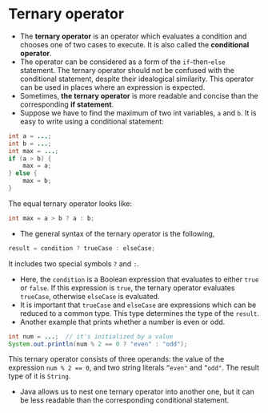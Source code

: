 # Ternary operator
* The **ternary operator** is an operator which evaluates a condition and chooses one of two cases to execute. It is also called the **conditional operator**.
* The operator can be considered as a form of the `if`-then-`else` statement. The ternary operator should not be confused with the conditional statement, despite their idealogical similarity. This operator can be used in places where an expression is expected.
* Sometimes, **the ternary operator** is more readable and concise than the corresponding **if statement**.
* Suppose we have to find the maximum of two int variables, `a` and `b`. It is easy to write using a conditional statement:
```java
int a = ...;
int b = ...;
int max = ...;
if (a > b) {
    max = a;
} else {
    max = b;
}
```
The equal ternary operator looks like:
```java
int max = a > b ? a : b;
```
* The general syntax of the ternary operator is the following,
```java
result = condition ? trueCase : elseCase; 
```
It includes two special symbols `?` and `:`.
* Here, the `condition` is a Boolean expression that evaluates to either `true` or `false`. If this expression is `true`, the ternary operator evaluates `trueCase`, otherwise `elseCase` is evaluated. 
* It is important that `trueCase` and `elseCase` are expressions which can be reduced to a common type. This type determines the type of the `result`.
* Another example that prints whether a number is even or odd.
```java
int num = ...;  // it's initialized by a value
System.out.println(num % 2 == 0 ? "even" : "odd"); 
```
This ternary operator consists of three operands: the value of the expression `num % 2 == 0`, and two string literals `”even"` and `”odd"`. The result type of it is `String`.
* Java allows us to nest one ternary operator into another one, but it can be less readable than the corresponding conditional statement.
